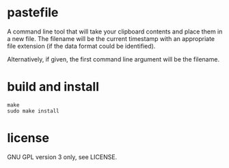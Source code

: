 # pastefile

A command line tool that will take your clipboard contents and place them in a
new file. The filename will be the current timestamp with an appropriate file
extension (if the data format could be identified).

Alternatively, if given, the first command line argument will be the filename.

# build and install
```
make
sudo make install
```

# license
GNU GPL version 3 only, see LICENSE.
